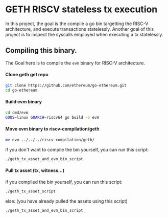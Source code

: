 # GETH RISCV stateless tx execution

In this project, the goal is the compile a go bin targetting the RISC-V architecture, and execute transactions statelessly.
Another goal of this project is to inspect the syscalls employed when executing a tx statelessly.



## Compiling this binary.
The Goal here is to compile the `evm` binary for RISC-V architecture.

#### Clone geth get repo
```bash 
git clone https://github.com/ethereum/go-ethereum.git
cd go-ethereum
```

#### Build evm binary
```bash 
cd cmd/evm
GOOS=linux GOARCH=riscv64 go build -o evm
```

#### Move evm binary to riscv-compilation/geth
```bash 
mv evm ../../../riscv-compilation/geth/
```

if you don't want to compile the bin yourself, you can run this script:
```bash 
./geth_tx_asset_and_evm_bin_script
```

#### Pull tx asset (tx, witness...)
if you compiled the bin yourself, you can run this script:
```bash 
./geth_tx_asset_script
```

else: (you have already pulled the assets using this script)
```bash 
./geth_tx_asset_and_evm_bin_script
```

